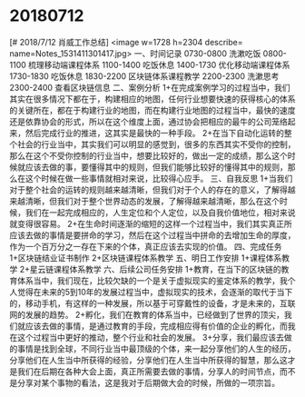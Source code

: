 # 20180712

[# 2018/7/12 肖威工作总结]
<image w=1728 h=2304 describe= name=Notes_1531411301417.jpg>
一、时间记录
0730-0800 洗漱吃饭
0800-1100 梳理移动端课程体系
1100-1400 吃饭休息
1400-1730 优化移动端课程体系
1730-1830 吃饭休息
1830-2200 区块链体系课程教学
2200-2300 洗漱思考
2300-2400 查看区块链信息
二、案例分析
1+在完成案例学习的过程当中，我们其实在很多情况下都在于，构建相应的地图，任何行业想要快速的获得核心的体系的关键所在，都在于构建行业的地图，而在构建行业地图的过程当中，最快的速度还是依靠协会的形式，所以在这个维度上面，通过协会把相应的最牛的公司笼络起来，然后完成行业的推进，这其实是最快的一种手段。
2+在当下自动化运转的整个社会的行业当中，其实我们可以明显的感觉到，很多的东西其实不受你的控制，那么在这个不受你控制的行业当中，想要比较好的，做出一定的成绩，那么这个时候就应该去做的事，要懂得其中的规则，但我们能够比较好的懂得其中的规则，那么在这个时候在做一些事情就相对来说，比较得心应手。
三、自我反思
1+当我们对于整个社会的运转的规则越来越清晰，但我们对于个人的存在的意义，了解得越来越清晰，但我们对于整个世界动态的发展，了解得越来越清晰，那么在这个时候，我们在一起完成相应的，人生定位和个人定位，以及自我价值地位，相对来说就变得很容易。
2+在生命时间逐渐的缩短的这样一个过程当中，我们其实真正所应该去做的事情是要拼命的学习，然后在这个过程当中拼命的去增加生命的厚度，作为一个百万分之一存在下来的个体，真正应该去实现的价值。
四、完成任务
1+区块链结业证书制作
2+区块链课程体系教学
五、明日工作安排
1+课程体系教学
2+星云链课程体系教学
六、后续公司任务安排
1+教育，在当下的区块链的教育体系当中，我们现在，比较欠缺的一个是关于虚拟现实的鉴定体系的教学，我个人觉得在未来的5到10年的发展过程当中，虚拟现实的技术，会逐渐的取代于当下的，移动手机，有这样的一种发展，所以基于可穿戴性的设备，才是未来的，互联网的发展的趋势。
2+孵化，我们在教育的体系当中，已经做到了世界的顶尖，我们就应该去做的事情，是通过教育的手段，完成相应得有价值的企业的孵化，而我在这个过程当中更好的推动，整个行业和社会的发展。
3+分享，我们最应该去做的事情是找到全球，不同行业当中最顶级的个体，来一起分享他们的人生的经历，分享他们在人生当中所获得的经验，分享他们在人生当中所获得的智慧，那么这才是我们在后期在各种大会上面，真正所需要去做的事情，分享人的时间节点，而不是分享对某个事物的看法，这是我对于后期做大会的时候，所做的一项宗旨。
